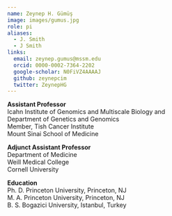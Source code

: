 ```yaml
---
name: Zeynep H. Gümüş
image: images/gumus.jpg
role: pi
aliases:
  - J. Smith
  - J Smith
links:
  email: zeynep.gumus@mssm.edu
  orcid: 0000-0002-7364-2202
  google-scholar: N0FiVZ4AAAAJ
  github: zeynepcim
  twitter: ZeynepHG
---
```


**Assistant Professor**<br>
Icahn Institute of Genomics and Multiscale Biology and<br>
Department of Genetics and Genomics<br>
Member, Tish Cancer Institute<br>
Mount Sinai School of Medicine<br>

**Adjunct Assistant Professor**<br>
Department of Medicine<br>
Weill Medical College<br>
Cornell University<br>

**Education**<br>
Ph. D. Princeton University, Princeton, NJ<br>
M. A. Princeton University, Princeton, NJ<br>
B. S. Bogazici University, Istanbul, Turkey<br>